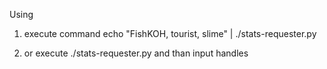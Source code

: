 
Using 
1. execute command
echo "FishKOH, tourist, slime" | ./stats-requester.py

2. or execute 
./stats-requester.py
and than input handles 
